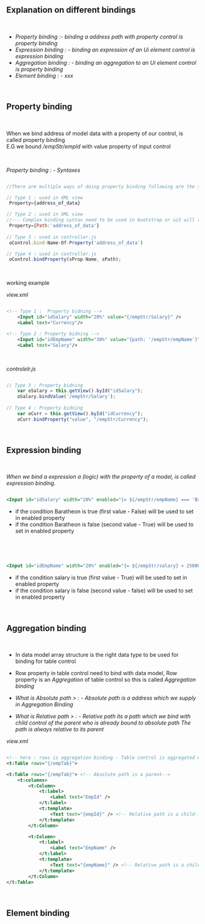 
## Explanation on different bindings 

</br>

- *Property binding :- binding a address path with property control is property binding*
- *Expression binding : - binding an expression of an Ui element control is expression binding*
- *Aggregation binding : - binding an aggregation to an Ui element control is property binding*
- *Element binding : - xxx*

</br> 


## Property binding

</br> 

When we bind address of model data with a property of our control, is called property binding
</br> E.G we bound */empStr/empId* with value property of input control

</br> 

*Property binding : - Syntaxes*

```js

//There are multiple ways of doing property binding following are the syntax : 

// Type 1 : used in XML view
 Property={address_of_data}

// Type 2 : used in XML view
//--- Complex binding syntax need to be used in bootstrap or ui5 will refuse this 
 Property={Path:'address_of_data'} 
  
// Type 3 : used in controller.js
 oControl.bind-Name-Of-Property('address_of_data')

// Type 4 : used in controller.js
 oControl.bindProperty(sProp-Name, sPath); 


```

</br> 

working example

*view.xml*

```xml

<!-- Type 1 :  Property bidning -->
    <Input id="idSalary" width="20%" value="{/empStr/Salary}" />
    <Label text="Currency"/>

<!-- Type 2 : Property bidning -->
    <Input id="idEmpName" width="30%" value="{path: '/empStr/empName'}" /> 
    <Label text="Salary"/>


```

</br>

*controlelr.js*

```js

// Type 3 : Property bidning 
    var oSalary = this.getView().byId("idSalary");
    oSalary.bindValue('/empStr/Salary');
    
// Type 4 : Property bidning 
    var oCurr = this.getView().byId("idCurrency");
    oCurr.bindProperty("value", "/empStr/Currency");

```

</br> 


## Expression binding 

</br> 

*When we bind a expression a (logic) with the property of a model, is called expression binding.*


```xml

<Input id="idSalary" width="20%" enabled="{= ${/empStr/empName} === 'Baratheon' ? false : true }"/>

```

- if the condition Baratheon is true (first value - False) will be used to set in enabled property
- if the condition Baratheon is false (second value - True) will be used to set in enabled property

</br> </br>

```xml

<Input id="idEmpName" width="20%" enabled="{= ${/empStr/salary} > 250000 ? true : false }"/>

```

- if the condition salary is true (first value - True) will be used to set in enabled property
- if the condition salary is false (second value - false) will be used to set in enabled property

</br> 


## Aggregation binding 

</br> 

- In data model array structure is the right data type to be used for binding for table control

- Row property in table control need to bind with data model, Row property is an *Aggregation* of table control so this is called *Aggregation binding*

- *What is Absolute path > : - Absolute path is a address which we supply in Aggregation Binding*

- *What is Relative path > : - Relative path its a path which we bind with child control of the parent who is already bound to absolute path*
    *The path is always relative to its parent*


*view.xml*

```xml

<!-- here : rows is aggregation binding - Table control is aggregated with aggregation called rows -->
<t:Table rows="{/empTab}"> 

<t:Table rows="{/empTab}"> <!-- Absolute path is a parent-->
    <t:columns>           
        <t:Column>
            <t:label>
                <Label text="EmpId" /> 
            </t:label>
            <t:template>
                <Text text="{empId}" /> <!-- Relative path is a child-->
            </t:template>
        </t:Column>

        <t:Column>
            <t:label>
                <Label text="EmpName" /> 
            </t:label>   
            <t:template>
                <Text text="{empName}" /> <!-- Relative path is a child-->
            </t:template>                         
        </t:Column>
</t:Table>  

```

</br> 

## Element binding 

</br> 


```


```